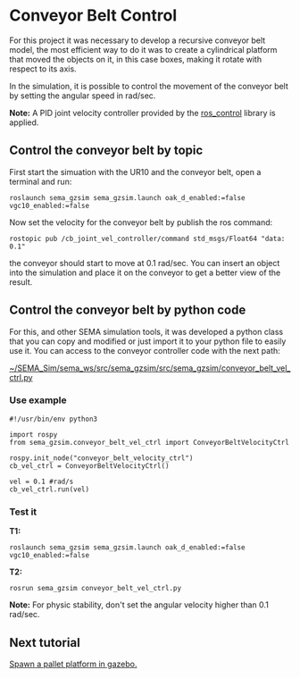 # Conveyor Belt Control
For this project it was necessary to develop a recursive conveyor belt model, the most efficient way to do it was to create a cylindrical platform that moved the objects on it, in this case boxes, making it rotate with respect to its axis.

In the simulation, it is possible to control the movement of the conveyor belt by setting the angular speed in rad/sec.

**Note:** A PID joint velocity controller provided by the [ros_control](http://wiki.ros.org/ros_control) library is applied.

## Control the conveyor belt by topic 
First start the simuation with the UR10 and the conveyor belt, open a terminal and run:
```
roslaunch sema_gzsim sema_gzsim.launch oak_d_enabled:=false vgc10_enabled:=false  
```
Now set the velocity for the conveyor belt by publish the ros command:
```
rostopic pub /cb_joint_vel_controller/command std_msgs/Float64 "data: 0.1"
```
the conveyor should start to move at 0.1 rad/sec. You can insert an object into the simulation and place it on the conveyor to get a better view of the result.

## Control the conveyor belt by python code 

For this, and other SEMA simulation tools, it was developed a python class that you can copy and modified or just import it to your python file to easily use it. You can access to the conveyor controller code with the next path:

[~/SEMA_Sim/sema_ws/src/sema_gzsim/src/sema_gzsim/conveyor_belt_vel_ctrl.py](https://github.com/MonkyDCristian/SEMA_Sim/blob/main/sema_ws/src/sema_gzsim/src/sema_gzsim/conveyor_belt_vel_ctrl.py)

### Use example
```
#!/usr/bin/env python3

import rospy
from sema_gzsim.conveyor_belt_vel_ctrl import ConveyorBeltVelocityCtrl

rospy.init_node("conveyor_belt_velocity_ctrl")
cb_vel_ctrl = ConveyorBeltVelocityCtrl()
	
vel = 0.1 #rad/s
cb_vel_ctrl.run(vel)
```

### Test it

**T1:**
```
roslaunch sema_gzsim sema_gzsim.launch oak_d_enabled:=false vgc10_enabled:=false  
```
**T2:**
```
rosrun sema_gzsim conveyor_belt_vel_ctrl.py
```

**Note:** For physic stability, don't set the angular velocity higher than 0.1 rad/sec.

## Next tutorial 
[Spawn a pallet platform in gazebo.](https://github.com/MonkyDCristian/SEMA_Sim/blob/main/documentation/pallet_spawner.md)
